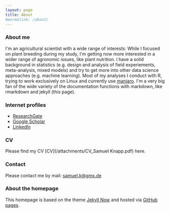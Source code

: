 ```yaml
---
layout: page
title: About
#permalink: /about/
---
```


### About me

I'm an agricultural scientist with a wide range of interests: While I focused on plant breeding during my study, I'm getting now more interested in a wider range of agronomic issues, like plant nutrition. I have a solid background in statistics (e.g. design and analysis of field experiements, meta-analysis, mixed models) and try to get more into other data science approaches (e.g. machine learning). Most of my analyses I conduct with R, trying to work exclusively on Linux and currently use [manjaro](https://manjaro.org/). I'm a very big fan of the wide variety of the documentation functions with markdown, like rmarkdown and jekyll (this page).

### Internet profiles

- [ResearchGate](https://www.researchgate.net/profile/Samuel_Knapp)
- [Google Scholar](http://tinyurl.com/SamuelKnapp-Scholar)
- [LinkedIn](http://www.linkedin.com/in/samuelknapp)


### CV

Please find my CV [CV](/attachments/CV_Samuel Knapp.pdf) here.

### Contact

Please contact me by mail: [samuel.k@gmx.de](mailto:samuel.k@gmx.de)


### About the homepage

This homepage is based on the theme [Jekyll Now](https://github.com/barryclark/jekyll-now) and hosted via [GitHub pages](https://pages.github.com/).